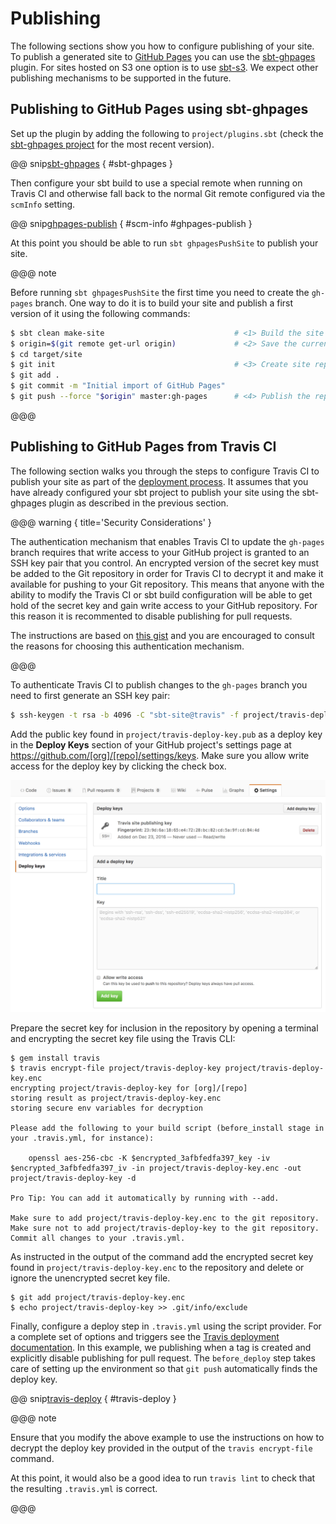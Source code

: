 # Publishing

The following sections show you how to configure publishing of your site. To
publish a generated site to [GitHub Pages] you can use the [sbt-ghpages] plugin.
For sites hosted on S3 one option is to use [sbt-s3]. We expect other publishing
mechanisms to be supported in the future.

## Publishing to GitHub Pages using sbt-ghpages

Set up the plugin by adding the following to `project/plugins.sbt` (check the
[sbt-ghpages project][sbt-ghpages] for the most recent version).

@@ snip[sbt-ghpages](../../../project/plugins.sbt) { #sbt-ghpages }

Then configure your sbt build to use a special remote when running on Travis CI
and otherwise fall back to the normal Git remote configured via the `scmInfo`
setting.

@@ snip[ghpages-publish](../../../build.sbt) { #scm-info #ghpages-publish }

At this point you should be able to run `sbt ghpagesPushSite` to publish your
site.

@@@ note

Before running `sbt ghpagesPushSite` the first time you need to create the
`gh-pages` branch. One way to do it is to build your site and publish a first
version of it using the following commands:

```sh
$ sbt clean make-site                             # <1> Build the site
$ origin=$(git remote get-url origin)             # <2> Save the current remote for later
$ cd target/site
$ git init                                        # <3> Create site repo and add initial content
$ git add .
$ git commit -m "Initial import of GitHub Pages"
$ git push --force "$origin" master:gh-pages      # <4> Publish the repo's master branch as gh-pages
```

@@@

## Publishing to GitHub Pages from Travis CI

The following section walks you through the steps to configure Travis CI to
publish your site as part of the [deployment process][travis-deployment]. It
assumes that you have already configured your sbt project to publish your site
using the sbt-ghpages plugin as described in the previous section.

@@@ warning { title='Security Considerations' }

The authentication mechanism that enables Travis CI to update the `gh-pages`
branch requires that write access to your GitHub project is granted to an SSH
key pair that you control. An encrypted version of the secret key must be added
to the Git repository in order for Travis CI to decrypt it and make it available
for pushing to your Git repository. This means that anyone with the ability to
modify the Travis CI or sbt build configuration will be able to get hold of the
secret key and gain write access to your GitHub repository. For this reason it
is recommented to disable publishing for pull requests.

The instructions are based on [this gist][auto-deploy-gist] and you are encouraged
to consult the reasons for choosing this authentication mechanism.

@@@

To authenticate Travis CI to publish changes to the `gh-pages` branch you need
to first generate an SSH key pair:

```sh
$ ssh-keygen -t rsa -b 4096 -C "sbt-site@travis" -f project/travis-deploy-key
```

Add the public key found in `project/travis-deploy-key.pub` as a deploy key in
the **Deploy Keys** section of your GitHub project's settings page at
<https://github.com/[org]/[repo]/settings/keys>. Make sure you allow write
access for the deploy key by clicking the check box.

![Add the Travis SSH Deploy Key](img/add-travis-deploy-key.png)

Prepare the secret key for inclusion in the repository by opening a terminal and
encrypting the secret key file using the Travis CLI:

```text
$ gem install travis
$ travis encrypt-file project/travis-deploy-key project/travis-deploy-key.enc
encrypting project/travis-deploy-key for [org]/[repo]
storing result as project/travis-deploy-key.enc
storing secure env variables for decryption

Please add the following to your build script (before_install stage in your .travis.yml, for instance):

    openssl aes-256-cbc -K $encrypted_3afbfedfa397_key -iv $encrypted_3afbfedfa397_iv -in project/travis-deploy-key.enc -out project/travis-deploy-key -d

Pro Tip: You can add it automatically by running with --add.

Make sure to add project/travis-deploy-key.enc to the git repository.
Make sure not to add project/travis-deploy-key to the git repository.
Commit all changes to your .travis.yml.
```

As instructed in the output of the command add the encrypted secret key found in
`project/travis-deploy-key.enc` to the repository and delete or ignore the
unencrypted secret key file.

```
$ git add project/travis-deploy-key.enc
$ echo project/travis-deploy-key >> .git/info/exclude
```

Finally, configure a deploy step in `.travis.yml` using the script provider. For
a complete set of options and triggers see the [Travis deployment
documentation][travis-deployment]. In this example, we publishing when a tag is
created and explicitly disable publishing for pull request. The `before_deploy`
step takes care of setting up the environment so that `git push` automatically
finds the deploy key.

@@ snip[travis-deploy](../../../.travis.yml) { #travis-deploy }

@@@ note

Ensure that you modify the above example to use the instructions on how to
decrypt the deploy key provided in the output of the `travis encrypt-file`
command.

At this point, it would also be a good idea to run `travis lint` to check that
the resulting `.travis.yml` is correct.

@@@

[sbt-s3]: https://github.com/sbt/sbt-s3
[sbt-ghpages]: https://github.com/sbt/sbt-ghpages
[GitHub Pages]: https://pages.github.com
[travis-deployment]: https://docs.travis-ci.com/user/deployment
[auto-deploy-gist]: https://gist.github.com/domenic/ec8b0fc8ab45f39403dd
